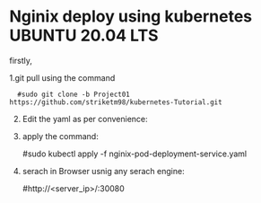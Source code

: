 # Nginix deploy using kubernetes UBUNTU 20.04 LTS

firstly,
   
   1.git pull using the command 
         
      #sudo git clone -b Project01 https://github.com/striketm98/kubernetes-Tutorial.git
   
  2. Edit the yaml as per convenience:

  3. apply the command: 
      
      #sudo kubectl apply -f nginix-pod-deployment-service.yaml
      
 4. serach in Browser usnig any serach engine: 
      
      #http://<server_ip>/<dns>:30080 
        





   
